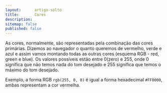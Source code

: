 ```yaml
---
layout:      artigo-solto
title:       Cores
description:
sitemap: false
published: false
---
```


As cores, normalmente, são representadas pela combinação das cores primárias. Dizemos ao navegador o quanto queremos de
vermelho, verde e azul e assim vamos montando todas as outras cores (esquema RGB - red, green e blue). Os valores possíveis
estão entre 0(zero) e 255, onde 0 significa que não temos nada do tom desejado e 255 significa que temos o máximo do tom desejado.


Exemplo, a forma RGB `rgb(255, 0, 0)` é igual a forma hexadecimal `#FF0000`, ambas representam a cor vermelha.